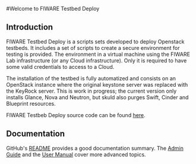 #<a name="top"></a>Welcome to FIWARE Testbed Deploy

## Introduction

FIWARE Testbed Deploy is a scripts sets developed to deploy Openstack testbeds. It includes a set of scripts to create a secure environment for testing is provided. The
environment in a virtual machine using the FIWARE Lab infrastructure (or any Cloud infrastructure). Only it is required to have
some valid credentials to access to a Cloud.

The installation of the testbed is fully automatized and consists on an OpenStack
instance where the original keystone server was replaced with the KeyRock server.
This is work in progress; the current version only installs Glance, Nova and Neutron,
but skuld also purges Swift, Cinder and Blueprint resources.

FIWARE Testbeb Deploy source code can be found [here](https://github.com/telefonicaid/fiware-testbed-deploy.git).


## Documentation

GitHub's [README](https://github.com/telefonicaid/fiware-testbed-deploy/blob/develop/README.md) provides a good documentation summary.
The [Admin Guide](admin.md) and the [User Manual](user.md) cover more advanced topics.

